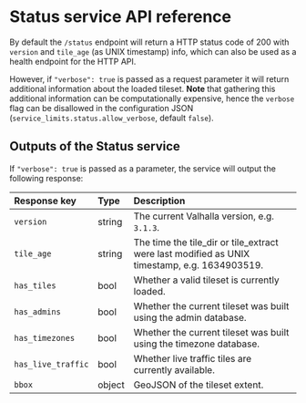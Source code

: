 # Status service API reference

By default the `/status` endpoint will return a HTTP status code of 200 with `version` and `tile_age` (as UNIX timestamp) info, which can also be used as a health endpoint for the HTTP API.

However, if `"verbose": true` is passed as a request parameter it will return additional information about the loaded tileset. **Note** that gathering this additional information can be computationally expensive, hence the `verbose` flag can be disallowed in the configuration JSON (`service_limits.status.allow_verbose`, default `false`).

## Outputs of the Status service

If `"verbose": true` is passed as a parameter, the service will output the following response:

| Response key       | Type   | Description  |
| :----------------- | :----- | :----------- |
| `version`          | string | The current Valhalla version, e.g. `3.1.3`. |
| `tile_age`         | string | The time the tile_dir or tile_extract were last modified as UNIX timestamp, e.g. 1634903519. |
| `has_tiles`        | bool   | Whether a valid tileset is currently loaded. |
| `has_admins`       | bool   | Whether the current tileset was built using the admin database. |
| `has_timezones`    | bool   | Whether the current tileset was built using the timezone database. |
| `has_live_traffic` | bool   | Whether live traffic tiles are currently available. |
| `bbox`             | object | GeoJSON of the tileset extent. |
